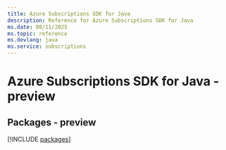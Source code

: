 ```yaml
---
title: Azure Subscriptions SDK for Java
description: Reference for Azure Subscriptions SDK for Java
ms.date: 08/11/2025
ms.topic: reference
ms.devlang: java
ms.service: subscriptions
---
```

# Azure Subscriptions SDK for Java - preview
## Packages - preview
[!INCLUDE [packages](subscriptions-index.md)]